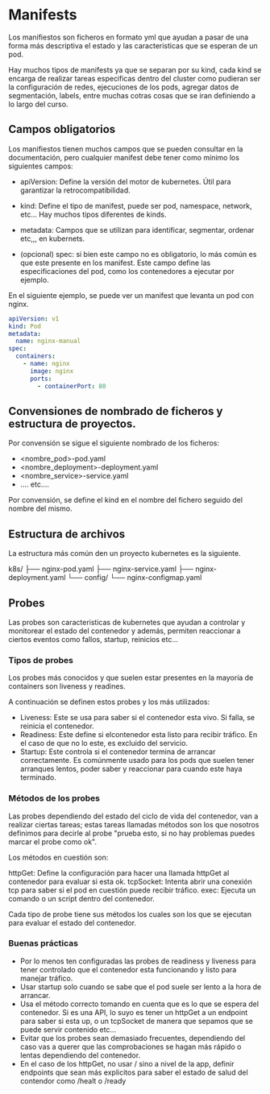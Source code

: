 # Manifests

Los manifiestos son ficheros en formato yml que ayudan a pasar de una forma más descriptiva el estado y las caracteristicas que se esperan de un pod.

Hay muchos tipos de manifests ya que se separan por su kind, cada kind se encarga de realizar tareas especificas dentro del cluster como pudieran ser la configuración de redes, ejecuciones de los pods, agregar datos de segmentación, labels, entre muchas cotras cosas que se iran definiendo a lo largo del curso.

## Campos obligatorios

Los manifiestos tienen muchos campos que se pueden consultar en la documentación, pero cualquier manifest debe tener como mínimo los siguientes campos:

- apiVersion: Define la versión del motor de kubernetes. Útil para garantizar la retrocompatibilidad.
- kind: Define el tipo de manifest, puede ser pod, namespace, network, etc... Hay muchos tipos diferentes de kinds.
- metadata: Campos que se utilizan para identificar, segmentar, ordenar etc,,, en kubernets.

- (opcional) spec: si bien este campo no es obligatorio, lo más común es que este presente en los manifest. Este campo define las especificaciones del pod, como los contenedores a ejecutar por ejemplo.


En el siguiente ejemplo, se puede ver un manifest que levanta un pod con nginx.
``` yml
apiVersion: v1
kind: Pod
metadata:
  name: nginx-manual
spec:
  containers:
    - name: nginx
      image: nginx
      ports:
        - containerPort: 80
```

## Convensiones de nombrado de ficheros y estructura de proyectos.

Por convensión se sigue el siguiente nombrado de los ficheros:

- <nombre_pod>-pod.yaml
- <nombre_deployment>-deployment.yaml
- <nombre_service>-service.yaml
- .... etc....

Por convensión, se define el kind en el nombre del fichero seguido del nombre del mismo.

## Estructura de archivos

La estructura más común den un proyecto kubernetes es la siguiente.

k8s/
├── nginx-pod.yaml
├── nginx-service.yaml
├── nginx-deployment.yaml
└── config/
    └── nginx-configmap.yaml

## Probes

Las probes son caracteristicas de kubernetes que ayudan a controlar y monitorear el estado del contenedor y además, permiten reaccionar a ciertos eventos como fallos, startup, reinicios etc...

### Tipos de probes

Los probes más conocidos y que suelen estar presentes en la mayoría de containers son liveness y readines.

A continuación se definen estos probes y los más utilizados:

- Liveness: Este se usa para saber si el contenedor esta vivo. Si falla, se reinicia el contenedor.
- Readiness: Este define si elcontenedor esta listo para recibir tráfico. En el caso de que no lo este, es excluido del servicio.
- Startup: Este controla si el contenedor termina de arrancar correctamente. Es comúnmente usado para los pods que suelen tener arranques lentos, poder saber y reaccionar para cuando este haya terminado.

### Métodos de los probes

Las probes dependiendo del estado del ciclo de vida del contenedor, van a realizar ciertas tareas; estas tareas llamadas métodos son los que nosotros definimos para decirle al probe "prueba esto, si no hay problemas puedes marcar el probe como ok".

Los métodos en cuestión son:

httpGet: Define la configuración para hacer una llamada httpGet al contenedor para evaluar si esta ok.
tcpSocket: Intenta abrir una conexión tcp para saber si el pod en cuestión puede recibir tráfico.
exec: Ejecuta un comando o un script dentro del contenedor.

Cada tipo de probe tiene sus métodos los cuales son los que se ejecutan para evaluar el estado del contenedor.

### Buenas prácticas

- Por lo menos ten configuradas las probes de readiness y liveness para tener controlado que el contenedor esta funcionando y listo para manejar tráfico.
- Usar startup solo cuando se sabe que el pod suele ser lento a la hora de arrancar.
- Usa el método correcto tomando en cuenta que es lo que se espera del contenedor. Si es una API, lo suyo es tener un httpGet a un endpoint para saber si esta up, o un tcpSocket de manera que sepamos que se puede servir contenido etc...
- Evitar que los probes sean demasiado frecuentes, dependiendo del caso vas a querer que las comprobaciones se hagan más rápido o lentas dependiendo del contenedor.
- En el caso de los httpGet, no usar / sino a nivel de la app, definir endpoints que sean más explicitos para saber el estado de salud del contendor como /healt o /ready